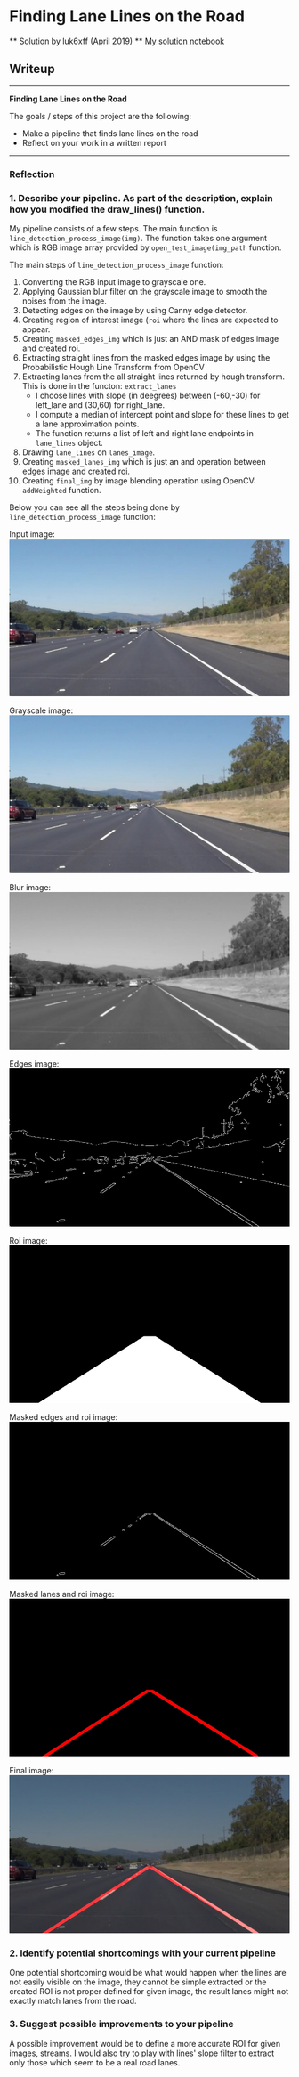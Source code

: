 # **Finding Lane Lines on the Road** 

** Solution by luk6xff (April 2019)
** [My solution notebook](P1-SOLUTION.ipynb)

## Writeup 


---

**Finding Lane Lines on the Road**

The goals / steps of this project are the following:
* Make a pipeline that finds lane lines on the road
* Reflect on your work in a written report


[//]: # (Image References)

[input_image]: ./pipeline_steps_images/input_image.jpg "input_image"
[gray_image]: ./pipeline_steps_images/gray.jpg "gray"
[blur_image]: ./pipeline_steps_images/blur.jpg "blur"
[edges_image]: ./pipeline_steps_images/edges.jpg "edges"
[roi_image]: ./pipeline_steps_images/roi.jpg "roi"
[masked_edges_image]: ./pipeline_steps_images/masked_edges.jpg "masked_edges"
[lanes_image]: ./pipeline_steps_images/lanes_image.jpg "lanes_image"
[masked_lanes_image]: ./pipeline_steps_images/masked_lanes_img.jpg "masked_lanes_img"
[final_image]: ./pipeline_steps_images/final_img.jpg "final_img"

---

### Reflection

### 1. Describe your pipeline. As part of the description, explain how you modified the draw_lines() function.

My pipeline consists of a few steps. The main function is ```line_detection_process_image(img)```.
The function takes one argument which is RGB image array provided by ```open_test_image(img_path``` function.

The main steps of ```line_detection_process_image``` function:
1. Converting the RGB input image to grayscale one.
2. Applying Gaussian blur filter on the grayscale image to smooth the noises from the image.
3. Detecting edges on the image by using Canny edge detector.
4. Creating region of interest image (```roi``` where the lines are expected to appear.
5. Creating ```masked_edges_img``` which is just an AND mask of edges image and created roi.
6. Extracting straight lines from the masked edges image by using the Probabilistic Hough Line Transform from OpenCV
7. Extracting lanes from the all straight lines returned by hough transform. This is done in the functon: ```extract_lanes```
   - I choose lines with slope (in deegrees) between (-60,-30) for left_lane and (30,60) for right_lane.
   - I compute a median of intercept point and slope for these lines to get a lane approximation points.
   - The function returns a list of left and right lane endpoints in ```lane_lines``` object.
8. Drawing ```lane_lines``` on ```lanes_image```.
9. Creating ```masked_lanes_img``` which is just an and operation between edges image and created roi.
10. Creating ```final_img``` by image blending operation using OpenCV: ```addWeighted``` function.



Below you can see all the steps being done by ```line_detection_process_image``` function:

Input image:
![alt text][input_image]

Grayscale image:
![alt text][gray_image]

Blur image:
![alt text][blur_image]

Edges image:
![alt text][edges_image]

Roi image:
![alt text][roi_image]

Masked edges and roi image:
![alt text][masked_edges_image]

Masked lanes and roi image:
![alt text][masked_lanes_image]

Final image:
![alt text][final_image]


### 2. Identify potential shortcomings with your current pipeline


One potential shortcoming would be what would happen when the lines are not easily visible on the image, they cannot be simple extracted or the created ROI is not proper defined for given image, the result lanes might not exactly match lanes from the road.


### 3. Suggest possible improvements to your pipeline

A possible improvement would be to define a more accurate ROI for given images, streams.
I would also try to play with lines' slope filter to extract only those which seem to be a real road lanes.
